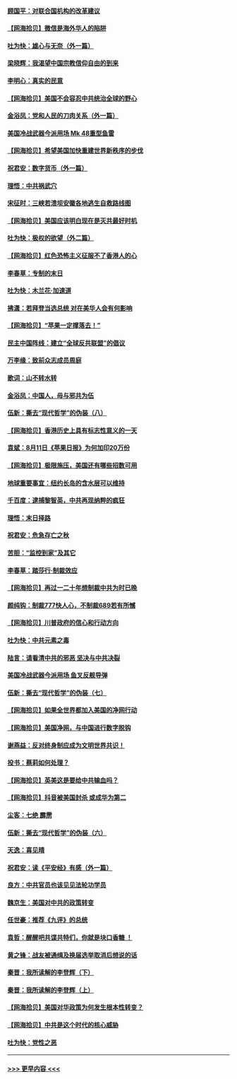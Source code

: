 #### [顾国平：对联合国机构的改革建议](../pages/nsc993/n12339928.md?t=08190302) 
#### [【网海拾贝】微信是海外华人的陷阱](../pages/nsc993/n12338868.md?t=08190302) 
#### [吐为快：雄心与无奈（外一篇）](../pages/nsc993/n12338132.md?t=08190302) 
#### [梁晓辉：我渴望中国宗教信仰自由的到来](../pages/nsc993/n12336657.md?t=08190302) 
#### [李明心：真实的民意](../pages/nsc993/n12336089.md?t=08190302) 
#### [【网海拾贝】美国不会容忍中共统治全球的野心](../pages/nsc993/n12336063.md?t=08190302) 
#### [金浴凤：党和人民的刀肉关系（外一篇）](../pages/nsc993/n12335834.md?t=08190302) 
#### [美国冷战武器今派用场 Mk 48重型鱼雷](../pages/nsc993/n12335354.md?t=08190302) 
#### [【网海拾贝】希望美国加快重建世界新秩序的步伐](../pages/nsc993/n12334224.md?t=08190302) 
#### [祝君安：数字货币（外一篇）](../pages/nsc993/n12334186.md?t=08190302) 
#### [理悟：中共祸武穴](../pages/nsc993/n12333962.md?t=08190302) 
#### [宋征时：三峡若溃坝安徽各地逃生自救路线图](../pages/nsc993/n12332450.md?t=08190302) 
#### [【网海拾贝】美国应该明白现在是灭共最好时机](../pages/nsc993/n12332313.md?t=08190302) 
#### [吐为快：极权的欲望（外二篇）](../pages/nsc993/n12332089.md?t=08190302) 
#### [【网海拾贝】红色恐怖主义征服不了香港人的心](../pages/nsc993/n12329296.md?t=08190302) 
#### [李春草：专制的末日](../pages/nsc993/n12329079.md?t=08190302) 
#### [吐为快：木兰花‧加速道](../pages/nsc993/n12327366.md?t=08190302) 
#### [拂潇：若拜登当选总统 对在美华人会有何影响](../pages/nsc993/n12295996.md?t=08190302) 
#### [【网海拾贝】“苹果一定撑落去！”](../pages/nsc993/n12326784.md?t=08190302) 
#### [民主中国阵线：建立“全球反共联盟”的倡议](../pages/nsc993/n12324177.md?t=08190302) 
#### [万李缘：致前众志成员周庭](../pages/nsc993/n12324635.md?t=08190302) 
#### [歌词：山不转水转](../pages/nsc993/n12324599.md?t=08190302) 
#### [金浴凤：中国人，毋与邪共为伍](../pages/nsc993/n12324257.md?t=08190302) 
#### [伍新：撕去“现代哲学”的伪装（八）](../pages/nsc993/n12324188.md?t=08190302) 
#### [【网海拾贝】香港历史上具有标志性意义的一天](../pages/nsc993/n12324021.md?t=08190302) 
#### [袁斌：8月11日《苹果日报》为何加印20万份](../pages/nsc993/n12323955.md?t=08190302) 
#### [【网海拾贝】极限施压，美国还有哪些招数可用](../pages/nsc993/n12322512.md?t=08190302) 
#### [地球重要事宜：纽约长岛的含水层可以维持](../pages/nsc993/n12321844.md?t=08190302) 
#### [千百度：逮捕黎智英，中共再现纳粹的疯狂](../pages/nsc993/n12321777.md?t=08190302) 
#### [理悟：末日择路](../pages/nsc993/n12320812.md?t=08190302) 
#### [祝君安：危急存亡之秋](../pages/nsc993/n12320795.md?t=08190302) 
#### [苦胆：“监控到家”及其它](../pages/nsc993/n12320751.md?t=08190302) 
#### [李春草：踏莎行·制裁效应](../pages/nsc993/n12318290.md?t=08190302) 
#### [【网海拾贝】再过一二十年想制裁中共为时已晚](../pages/nsc993/n12318195.md?t=08190302) 
#### [颜纯钩：制裁777快人心，不制裁689若有所憾](../pages/nsc993/n12316912.md?t=08190302) 
#### [【网海拾贝】川普政府的信心和行动方向](../pages/nsc993/n12316673.md?t=08190302) 
#### [吐为快：中共元素之毒](../pages/nsc993/n12316547.md?t=08190302) 
#### [陆言：请看清中共的邪恶 坚决与中共决裂](../pages/nsc993/n12315784.md?t=08190302) 
#### [美国冷战武器今派用场 鱼叉反舰导弹](../pages/nsc993/n12316258.md?t=08190302) 
#### [伍新：撕去“现代哲学”的伪装（七）](../pages/nsc993/n12315846.md?t=08190302) 
#### [【网海拾贝】如果全世界都加入美国的净网行动](../pages/nsc993/n12315588.md?t=08190302) 
#### [【网海拾贝】美国净网，与中国进行数字脱钩](../pages/nsc993/n12312813.md?t=08190302) 
#### [谢燕益：反对终身制应成为文明世界共识！](../pages/nsc993/n12310465.md?t=08190302) 
#### [投书：蔡莉如何处理？](../pages/nsc993/n12310224.md?t=08190302) 
#### [【网海拾贝】英美这是要给中共输血吗？](../pages/nsc993/n12307646.md?t=08190302) 
#### [【网海拾贝】抖音被美国封杀 或成华为第二](../pages/nsc993/n12305277.md?t=08190302) 
#### [尘客：七绝 霹雳](../pages/nsc993/n12304053.md?t=08190302) 
#### [伍新：撕去“现代哲学”的伪装（六）](../pages/nsc993/n12303243.md?t=08190302) 
#### [天逸：喜见晴](../pages/nsc993/n12303226.md?t=08190302) 
#### [祝君安：读《平安经》有感（外一篇）](../pages/nsc993/n12303170.md?t=08190302) 
#### [良方：中共官员也该见见法轮功学员](../pages/nsc993/n12302985.md?t=08190302) 
#### [魏京生：美国对中共的政策转变](../pages/nsc993/n12302929.md?t=08190302) 
#### [任世豪：推荐《九评》的总统](../pages/nsc993/n12302838.md?t=08190302) 
#### [袁哲：醒醒吧共谍共特们，你就是块口香糖 ！](../pages/nsc993/n12302678.md?t=08190302) 
#### [黄之锋：战友被通缉及换届选举取消后想说的话](../pages/nsc993/n12302681.md?t=08190302) 
#### [秦晋：我所读解的李登辉（下）](../pages/nsc993/n12302171.md?t=08190302) 
#### [秦晋：我所读解的李登辉（上）](../pages/nsc993/n12301979.md?t=08190302) 
#### [【网海拾贝】美国对华政策为何发生根本性转变？](../pages/nsc993/n12302091.md?t=08190302) 
#### [【网海拾贝】中共是这个时代的核心威胁](../pages/nsc993/n12300541.md?t=08190302) 
#### [吐为快：党性之恶](../pages/nsc993/n12300263.md?t=08190302) 

----
#### [ >>> 更早内容 <<< ](../indexes/nsc993-earlier.md)
